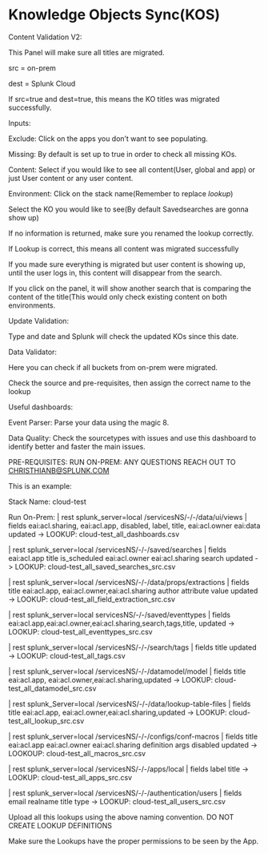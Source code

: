 # Knowledge Objects Sync(KOS)

Content Validation V2:

This Panel will make sure all titles are migrated.

src = on-prem

dest = Splunk Cloud

If src=true and dest=true, this means the KO titles was migrated successfully.

Inputs:

Exclude: Click on the apps you don’t want to see populating.

Missing: By default is set up to true in order to check all missing KOs.

Content: Select if you would like to see all content(User, global and app) or just User content or any user content.

Environment: Click on the stack name(Remember to replace $lookup$)



Select the KO you would like to see(By default Savedsearches are gonna show up)

If no information is returned, make sure you renamed the lookup correctly.

If Lookup is correct, this means all content was migrated successfully

If you made sure everything is migrated but user content is showing up, until the user logs in, this content will disappear from the search.

If you click on the panel, it will show another search that is comparing the content of the title(This would only check existing content on both environments.



Update Validation:

Type and date and Splunk will check the updated KOs since this date.



Data Validator:

Here you can check if all buckets from on-prem were migrated.

Check the source and pre-requisites, then assign the correct name to the lookup

Useful dashboards:

Event Parser: Parse your data using the magic 8.

Data Quality: Check the sourcetypes with issues and use this dashboard to identify better and faster the main issues.

PRE-REQUISITES:
RUN ON-PREM:
ANY QUESTIONS REACH OUT TO CHRISTHIANB@SPLUNK.COM

This is an example:

Stack Name: cloud-test

Run On-Prem:
| rest splunk_server=local /servicesNS/-/-/data/ui/views | fields eai:acl.sharing, eai:acl.app, disabled, label, title, eai:acl.owner eai:data updated
-> LOOKUP: cloud-test_all_dashboards.csv

| rest splunk_server=local /servicesNS/-/-/saved/searches | fields eai:acl.app title is_scheduled eai:acl.owner eai:acl.sharing search updated
-> LOOKUP: cloud-test_all_saved_searches_src.csv

| rest splunk_server=local /servicesNS/-/-/data/props/extractions | fields title eai:acl.app, eai:acl.owner,eai:acl.sharing author attribute value updated
-> LOOKUP: cloud-test_all_field_extraction_src.csv

| rest splunk_server=local servicesNS/-/-/saved/eventtypes | fields eai:acl.app,eai:acl.owner,eai:acl.sharing,search,tags,title, updated
-> LOOKUP: cloud-test_all_eventtypes_src.csv

| rest splunk_server=local /servicesNS/-/-/search/tags | fields title updated
-> LOOKUP: cloud-test_all_tags.csv

| rest splunk_server=local /servicesNS/-/-/datamodel/model | fields title eai:acl.app, eai:acl.owner,eai:acl.sharing,updated
-> LOOKUP: cloud-test_all_datamodel_src.csv

| rest splunk_Server=local /servicesNS/-/-/data/lookup-table-files | fields title eai:acl.app, eai:acl.owner,eai:acl.sharing,updated
-> LOOKUP: cloud-test_all_lookup_src.csv

| rest splunk_server=local /servicesNS/-/-/configs/conf-macros | fields title eai:acl.app eai:acl.owner eai:acl.sharing definition args disabled updated
-> LOOKOUP: cloud-test_all_macros_src.csv

| rest splunk_server=local /servicesNS/-/-/apps/local | fields label title
-> LOOKUP: cloud-test_all_apps_src.csv

| rest splunk_server=local /servicesNS/-/-/authentication/users | fields email realname title type
-> LOOKUP: cloud-test_all_users_src.csv

Upload all this lookups using the above naming convention. DO NOT CREATE LOOKUP DEFINITIONS

Make sure the Lookups have the proper permissions to be seen by the App.

